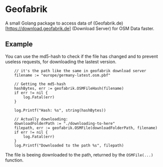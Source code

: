 # Geofabrik

A small Golang package to access data of (Geofabrik.de)[https://download.geofabrik.de] (Download Server) for OSM Data faster.

## Example

You can use the md5-hash to check if the file has changed and to prevent useless requests, for downloading the lastest version.

```golang
	// it's the path like the same in geofabrik download server
	filename := "europe/germany-latest.osm.pbf"

	// Getting the md5-hash
	hashBytes, err := geofabrik.OSMFileHash(filename)
	if err != nil {
		log.Fatal(err)
	}

	log.Printf("Hash: %s", string(hashBytes))

	// Actually downloading:
	downloadFolderPath := "./downloading-to-here"
	filepath, err := geofabrik.OSMFile(downloadFolderPath, filename)
	if err != nil {
		log.Fatal(err)
	}
	log.Printf("Downloaded to the path %s", filepath)
```

The file is beeing downloaded to the path, returned by the `OSMFile(...)` function.

